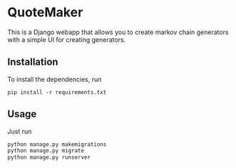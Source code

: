 # Quote**Maker**

This is a Django webapp that allows you to create markov chain generators with a simple UI for creating generators.

## Installation

To install the dependencies, run

`pip install -r requirements.txt`

## Usage

Just run

```bash
python manage.py makemigrations
python manage.py migrate
python manage.py runserver
```
